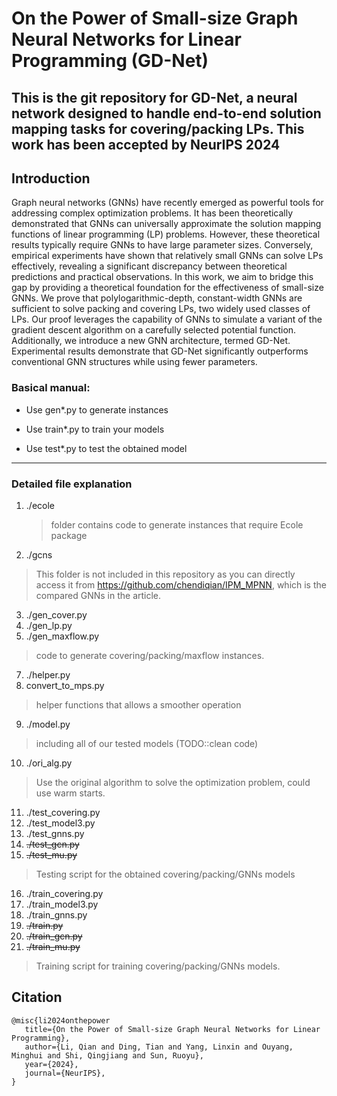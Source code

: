 # On the Power of Small-size Graph Neural Networks for Linear Programming (GD-Net) #

## This is the git repository for GD-Net, a neural network designed to handle end-to-end solution mapping tasks for covering/packing LPs. This work has been accepted by NeurIPS 2024 ##

## Introduction ##
Graph neural networks (GNNs) have recently emerged as powerful tools for addressing complex optimization problems. It has been theoretically demonstrated that GNNs can universally approximate the solution mapping functions of linear programming (LP) problems. However, these theoretical results typically require GNNs to have large parameter sizes. Conversely, empirical experiments have shown that relatively small GNNs can solve LPs effectively, revealing a significant discrepancy between theoretical predictions and practical observations. In this work, we aim to bridge this gap by providing a theoretical foundation for the effectiveness of small-size GNNs. We prove that polylogarithmic-depth, constant-width GNNs are sufficient to solve packing and covering LPs, two widely used classes of LPs. Our proof leverages the capability of GNNs to simulate a variant of the gradient descent algorithm on a carefully selected potential function. Additionally, we introduce a new GNN architecture, termed GD-Net. Experimental results demonstrate that GD-Net significantly outperforms conventional GNN structures while using fewer parameters.

### Basical manual: ###
- Use gen*.py to generate instances

- Use train*.py to train your models

- Use test*.py to test the obtained model

---

### Detailed file explanation ###

1. ./ecole
   > folder contains code to generate instances that require Ecole package
  
2. ./gcns
  > This folder is not included in this repository as you can directly access it from https://github.com/chendiqian/IPM_MPNN, which is the compared GNNs in the article.

3. ./gen_cover.py
4. ./gen_lp.py
6. ./gen_maxflow.py
  > code to generate covering/packing/maxflow instances.

7. ./helper.py
8. convert_to_mps.py
  > helper functions that allows a smoother operation

9. ./model.py
  > including all of our tested models (TODO::clean code)

10. ./ori_alg.py
  > Use the original algorithm to solve the optimization problem, could use warm starts.

11. ./test_covering.py
12. ./test_model3.py
13. ./test_gnns.py
14. <s>./test_gcn.py </s>
14. <s>./test_mu.py </s>
  > Testing script for the obtained covering/packing/GNNs models

16. ./train_covering.py
19. ./train_model3.py
18. ./train_gnns.py
15. <s>./train.py</s>
17. <s>./train_gcn.py</s>
20. <s>./train_mu.py</s>
  > Training script for training covering/packing/GNNs models.

## Citation ##
```text
@misc{li2024onthepower
   title={On the Power of Small-size Graph Neural Networks for Linear Programming},
   author={Li, Qian and Ding, Tian and Yang, Linxin and Ouyang, Minghui and Shi, Qingjiang and Sun, Ruoyu},
   year={2024},
   journal={NeurIPS},   
}
```
